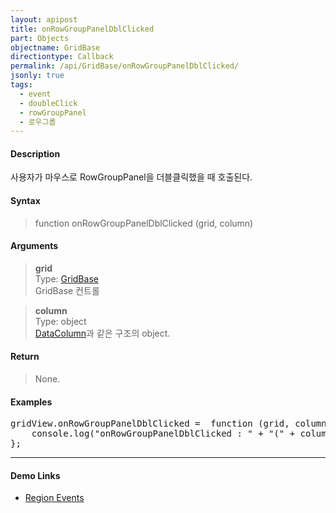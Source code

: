 ```yaml
---
layout: apipost
title: onRowGroupPanelDblClicked
part: Objects
objectname: GridBase
directiontype: Callback
permalink: /api/GridBase/onRowGroupPanelDblClicked/
jsonly: true
tags:
  - event
  - doubleClick
  - rowGroupPanel
  - 로우그룹
---
```



#### Description

 사용자가 마우스로 RowGroupPanel을 더블클릭했을 때 호출된다.  

#### Syntax

> function onRowGroupPanelDblClicked (grid, column)  

#### Arguments

> **grid**  
> Type: [GridBase](/api/GridBase/)  
> GridBase 컨트롤  

> **column**  
> Type: object  
> [DataColumn](/api/types/DataColumn/)과 같은 구조의 object.  

#### Return

> None.  

#### Examples 

<pre class="prettyprint">
gridView.onRowGroupPanelDblClicked =  function (grid, column) {
    console.log("onRowGroupPanelDblClicked : " + "(" + column.name + ")")
};
</pre>

---

#### Demo Links

* [Region Events](http://demo.realgrid.com/Demo/RegionEvents)